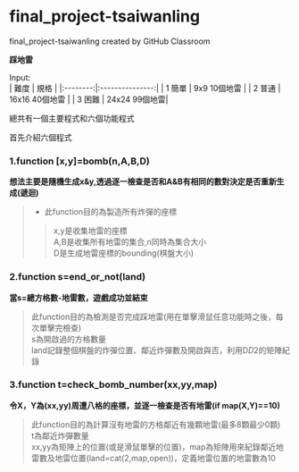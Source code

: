 # final_project-tsaiwanling
final_project-tsaiwanling created by GitHub Classroom

**踩地雷**

Input:  
| 難度 | 規格 |
|:--------:|:---------------:|
| 1 簡單 | 9x9 10個地雷 | 
| 2 普通 | 16x16 40個地雷 | 
| 3 困難 | 24x24 99個地雷| 

總共有一個主要程式和六個功能程式

首先介紹六個程式

### 1.function [x,y]=bomb(n,A,B,D)
**想法主要是隨機生成x&y,透過逐一檢查是否和A&B有相同的數對決定是否重新生成(遞迴)**
>* 此function目的為製造所有炸彈的座標  
>> x,y是收集地雷的座標  
A,B是收集所有地雷的集合,n同時為集合大小  
D是生成地雷座標的bounding(棋盤大小)  

### 2.function s=end_or_not(land)
**當s=總方格數-地雷數，遊戲成功並結束**
> 此function目的為檢測是否完成踩地雷(用在單擊滑鼠任意功能時之後，每次單擊完檢查)  
s為開啟過的方格數量  
land記錄整個棋盤的炸彈位置、鄰近炸彈數及開啟與否，利用D*D*2的矩陣紀錄
### 3.function t=check_bomb_number(xx,yy,map)
**令X，Y為(xx,yy)周遭八格的座標，並逐一檢查是否有地雷(if map(X,Y)==10)**
> 此function目的為計算沒有地雷的方格鄰近有幾顆地雷(最多8顆最少0顆)  
t為鄰近炸彈數量  
xx,yy為矩陣上的位置(或是滑鼠單擊的位置)，map為矩陣用來紀錄鄰近地雷數及地雷位置(land=cat(2,map,open))，定義地雷位置的地雷數為10  
